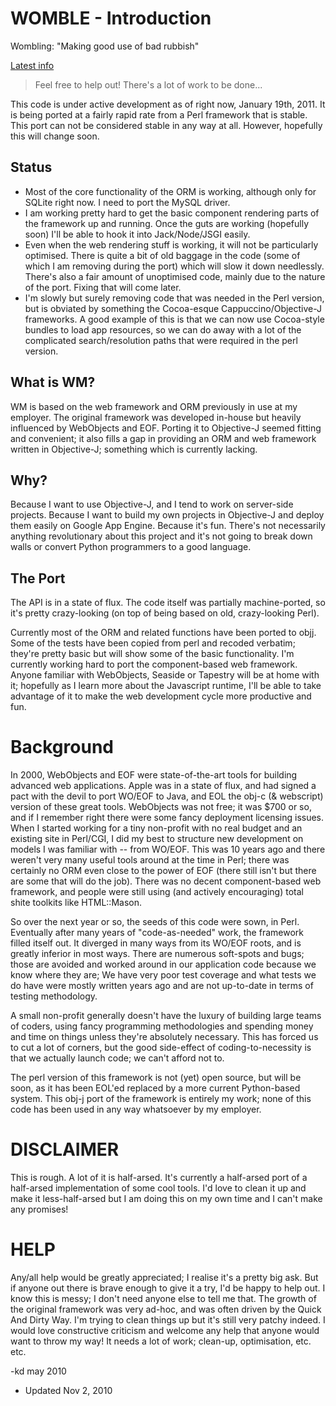 WOMBLE - Introduction
=====================
Wombling: "Making good use of bad rubbish"

[Latest info](http://wiki.github.com/quile/Womble/)

> Feel free to help out!  There's a lot of work to be done...

This code is under active development as of right now,
January 19th, 2011.  It is being ported at a fairly rapid rate
from a Perl framework that is stable.  This port can
not be considered stable in any way at all.  However,
hopefully this will change soon.

Status
------
* Most of the core functionality of the ORM is working, although
  only for SQLite right now.  I need to port the MySQL driver.
* I am working pretty hard to get the basic component rendering
  parts of the framework up and running.  Once the guts are
  working (hopefully soon) I'll be able to hook it into
  Jack/Node/JSGI easily.
* Even when the web rendering stuff is working, it will not
  be particularly optimised.  There is quite a bit of old
  baggage in the code (some of which I am removing during
  the port) which will slow it down needlessly.  There's
  also a fair amount of unoptimised code, mainly due to the
  nature of the port.  Fixing that will come later.
* I'm slowly but surely removing code that was needed in the Perl
  version, but is obviated by something the Cocoa-esque
  Cappuccino/Objective-J frameworks.  A good example of this
  is that we can now use Cocoa-style bundles to load app resources,
  so we can do away with a lot of the complicated search/resolution
  paths that were required in the perl version.


What is WM?
-----------

WM is based on the web framework and ORM previously
in use at my employer.  The original framework was
developed in-house but heavily influenced by WebObjects
and EOF.  Porting it to Objective-J seemed fitting
and convenient; it also fills a gap in providing
an ORM and web framework written in Objective-J;
something which is currently lacking.

Why?
----

Because I want to use Objective-J, and I tend to work on server-side
projects.  Because I want to build my own projects in Objective-J
and deploy them easily on Google App Engine.  Because it's fun.
There's not necessarily anything revolutionary about this project
and it's not going to break down walls or convert Python programmers
to a good language.


The Port
--------

The API is in a state of flux.  The code itself
was partially machine-ported, so it's pretty
crazy-looking (on top of being based on old,
crazy-looking Perl).

Currently most of the ORM and related functions have
been ported to objj.  Some of the tests have
been copied from perl and recoded verbatim; they're
pretty basic but will show some of the basic
functionality.  I'm currently working hard
to port the component-based web framework.  Anyone
familiar with WebObjects, Seaside or Tapestry will
be at home with it; hopefully as I learn more about
the Javascript runtime, I'll be able to take advantage
of it to make the web development cycle more productive
and fun.


Background
==========
In 2000, WebObjects and EOF were state-of-the-art tools
for building advanced web applications.  Apple was in
a state of flux, and had signed a pact with the devil
to port WO/EOF to Java, and EOL the obj-c (& webscript)
version of these great tools.  WebObjects was not free;
it was $700 or so, and if I remember right there were some
fancy deployment licensing issues.  When I started
working for a tiny non-profit with no real budget and
an existing site in Perl/CGI, I did my best to structure
new development on models I was familiar with --
from WO/EOF.  This was 10 years ago and there weren't very many
useful tools around at the time in Perl; there was certainly
no ORM even close to the power of EOF (there still isn't
but there are some that will do the job).  There was
no decent component-based web framework, and people
were still using (and actively encouraging) total shite
toolkits like HTML::Mason.

So over the next year or so, the seeds of this code were
sown, in Perl.  Eventually after many years of "code-as-needed"
work, the framework filled itself out.  It diverged in many
ways from its WO/EOF roots, and is greatly inferior in most
ways.  There are numerous soft-spots and bugs; those are
avoided and worked around in our application code because
we know where they are; We have very poor test coverage and
what tests we do have were mostly written years ago and
are not up-to-date in terms of testing methodology.

A small non-profit generally doesn't have the luxury of
building large teams of coders, using fancy programming
methodologies and spending money and time on things
unless they're absolutely necessary.  This has forced us to
cut a lot of corners, but the good side-effect of
coding-to-necessity is that we actually launch code; we
can't afford not to.

The perl version of this framework is not (yet) open source,
but will be soon, as it has been EOL'ed replaced by a 
more current Python-based system.  This obj-j port of 
the framework is entirely my work; none of this code has 
been used in any way whatsoever by my employer.



DISCLAIMER
==========

This is rough.  A lot of it is half-arsed.  It's currently
a half-arsed port of a half-arsed implementation of some
cool tools.  I'd love to clean it up and make it less-half-arsed
but I am doing this on my own time and I can't make any promises!


HELP
====
Any/all help would be greatly appreciated; I realise it's
a pretty big ask.  But if anyone out there is brave enough
to give it a try, I'd be happy to help out.
I know this is messy; I don't need anyone else to tell
me that.  The growth of the original framework was very ad-hoc,
and was often driven by the Quick And Dirty Way.  I'm trying to
clean things up but it's still very patchy indeed.
I would love constructive criticism and welcome any help that
anyone would want to throw my way!  It needs a lot of work; clean-up,
optimisation, etc. etc.


-kd may 2010
* Updated Nov 2, 2010
